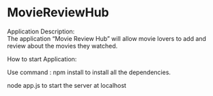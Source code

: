 # MovieReviewHub
Application Description:   
The application “Movie Review Hub” will allow movie lovers to add and review about the movies they watched. 

How to start Application:

Use command :
npm install to install all the dependencies.

node app.js to start the server at localhost

